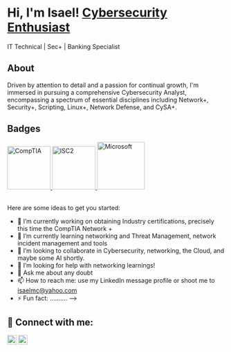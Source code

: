 
<h1>Hi, I'm Isael!  <a href="https://www.linkedin.com/in/isaelmelendezcastro/">Cybersecurity Enthusiast </a></h1 <h3> IT Technical | Sec+ | Banking Specialist </h3> 

<h2> About </h2>
  Driven by attention to detail and a passion for continual growth, I'm immersed in pursuing a comprehensive Cybersecurity Analyst, encompassing a spectrum of essential disciplines including Network+, Security+, Scripting, Linux+, Network Defense, and CySA+. 

<h2> Badges </h2>
<a href="https://www.credly.com/badges/6742cd33-a676-4667-a203-f079827f9426/public_url">
  <img src="https://i.imgur.com/oKuPNja.png" alt="CompTIA" width="100px">
</a>  

<a href="https://www.credly.com/badges/e8a1808c-6024-4b82-bc1c-c777fbcf1423">
  <img src="https://images.credly.com/size/340x340/images/9180921d-4a13-429e-9357-6f9706a554f0/image.png" alt="ISC2" width="100px">
</a>  
<a href="https://coursera.org/share/29bd5acb61789242bbc8d6ca83e28e05">
  <img src="https://i.imgur.com/beh2Fzt.png" alt="Microsoft" width="110px">
</a>  

<br />
<br />



Here are some ideas to get you started:

- 🔭 I’m currently working on obtaining Industry certifications, precisely this time the CompTIA Network +
- 🌱 I’m currently learning networking and Threat Management, network incident management and tools
- 👯 I’m looking to collaborate in Cybersecurity, networking, the Cloud, and maybe some AI shortly.
- 🤔 I’m looking for help with networking learnings!
- 💬 Ask me about any doubt 
- 📫 How to reach me: use my LinkedIn message profile or shoot me to isaelmc@yahoo.com
- ⚡ Fun fact: ..........
-->

<b />
<h2> 🤳 Connect with me:</h2>

[<img align="left" alt="JoshMadakor | LinkedIn" width="22px" src="https://cdn.jsdelivr.net/npm/simple-icons@v3/icons/linkedin.svg" />][linkedin]
[<img align="left" alt="JoshMadakor | Instagram" width="22px" src="https://cdn.jsdelivr.net/npm/simple-icons@v3/icons/instagram.svg" />][instagram]

[instagram]: https://www.instagram.com/isael_mc/
[linkedin]: https://linkedin.com/in/isaelmelendezcastro
